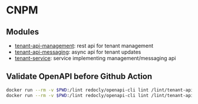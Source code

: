 # CNPM

## Modules

* [tenant-api-management](/tenant-api-management): rest api for tenant management
* [tenant-api-messaging](/tenant-api-messaging): async api for tenant updates
* [tenant-service](/tenant-service): service implementing management/messaging api

## Validate OpenAPI before Github Action

```sh
docker run --rm -v $PWD:/lint redocly/openapi-cli lint /lint/tenant-api-messaging/src/main/resources/openapi/spec.yaml --skip-rule no-unused-components --skip-rule no-empty-servers
docker run --rm -v $PWD:/lint redocly/openapi-cli lint /lint/tenant-api-management/src/main/resources/openapi/spec.yaml
```
